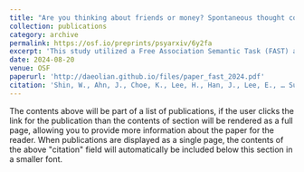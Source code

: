 ```yaml
---
title: "Are you thinking about friends or money? Spontaneous thought contents reveal the value of social relationships for happiness"
collection: publications
category: archive
permalink: https://osf.io/preprints/psyarxiv/6y2fa
excerpt: 'This study utilized a Free Association Semantic Task (FAST) and Word2Vec-based natural language processing to explore the connection between spontaneous thoughts and happiness. Happier individuals demonstrated stronger semantic associations with “friend,” prioritizing social relationships over monetary gains in decision-making scenarios. These findings emphasize the cognitive representation of social connections as a critical factor in subjective well-being.'
date: 2024-08-20
venue: OSF
paperurl: 'http://daeolian.github.io/files/paper_fast_2024.pdf'
citation: 'Shin, W., Ahn, J., Choe, K., Lee, H., Han, J., Lee, E., … Sul, S. (2024, August 21). Are you thinking about friends or money?  Spontaneous thought contents reveal the value of social relationships for happiness. https://doi.org/10.31234/osf.io/6y2fa'
---
```


The contents above will be part of a list of publications, if the user clicks the link for the publication than the contents of section will be rendered as a full page, allowing you to provide more information about the paper for the reader. When publications are displayed as a single page, the contents of the above "citation" field will automatically be included below this section in a smaller font.
